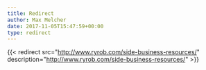 ```yaml
---
title: Redirect
author: Max Melcher
date: 2017-11-05T15:47:59+00:00
type: redirect
---
```

{{< redirect src="http://www.ryrob.com/side-business-resources/" description="http://www.ryrob.com/side-business-resources/" >}}
